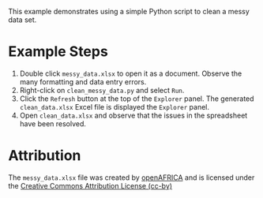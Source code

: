 This example demonstrates using a simple Python script to clean a messy data set.

# Example Steps

1. Double click `messy_data.xlsx` to open it as a document. Observe the many formatting and data entry errors.
2. Right-click on `clean_messy_data.py` and select `Run`.
3. Click the `Refresh` button at the top of the `Explorer` panel. The generated `clean_data.xlsx` Excel file is displayed the `Explorer` panel.
4. Open `clean_data.xlsx` and observe that the issues in the spreadsheet have been resolved.

# Attribution

The `messy_data.xlsx` file was created by [openAFRICA](https://open.africa/dataset/messy-data-for-data-cleaning-exercise/resource/8e4db8de-dd9e-44e3-b32f-8680974e7158) and is licensed under the [Creative Commons Attribution License (cc-by)](https://opendefinition.org/licenses/cc-by/) 